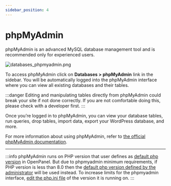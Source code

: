 ```yaml
---
sidebar_position: 4
---
```


# phpMyAdmin

phpMyAdmin is an advanced MySQL database management tool and is recommended only for experienced users.

![databases_phpmyadmin.png](/img/panel/v1/databases/databases_phpmyadmin.png)

To access phpMyAdmin click on **Databases > phpMyAdmin** link in the sidebar. You will be automatically logged into the phpMyAdmin interface where you can view all existing databases and their tables.

:::danger
Editing and manipulating tables directly from phpMyAdmin could break your site if not done correctly. If you are not comfortable doing this, please check with a developer first.
:::

Once you’re logged in to phpMyAdmin, you can view your database tables, run queries, drop tables, import data, export your WordPress database, and more.

For more information about using phpMyAdmin, refer to [the official phpMyAdmin documentation](https://www.phpmyadmin.net/docs/).

----

:::info
phpMyAdmin runs on PHP version that user defines as [default php version](/docs/panel/advanced/server_settings#set-default-php-version) in OpenPanel. But due to phpmyadmin minimum requirements, if PHP version is less than 8.0 then the [default php version defined by the administrator](/docs/admin/settings/openpanel) will be used instead. To increase limits for the phpmyadmin interface, [edit the php.ini file](/docs/panel/advanced/server_settings#phpini-editor) of the version it is running on.
:::

